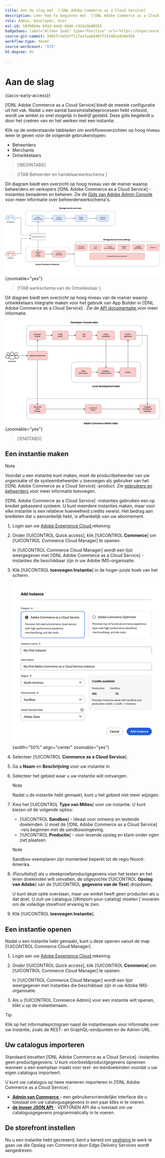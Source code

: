 ```yaml
---
title: Aan de slag met  [!DNL Adobe Commerce as a Cloud Service]
description: Leer hoe te beginnen met  [!DNL Adobe Commerce as a Cloud Service].
role: Admin, Developer, User
exl-id: 58d98b9e-b41d-44db-9666-c924a5b005b3
badgeSaas: label="Alleen SaaS" type="Positive" url="https://experienceleague.adobe.com/en/docs/commerce/user-guides/product-solutions" tooltip="Alleen van toepassing op Adobe Commerce as a Cloud Service- en Adobe Commerce Optimizer-projecten (door Adobe beheerde SaaS-infrastructuur)."
source-git-commit: 34057c1e55ff117ea7aab4407f31548ce826691b
workflow-type: tm+mt
source-wordcount: '573'
ht-degree: 0%

---
```


# Aan de slag

{{accs-early-access}}

[!DNL Adobe Commerce as a Cloud Service] biedt de meeste configuratie uit het vak. Nadat u een aantal basisinstallatieprocessen hebt voltooid, wordt uw winkel zo snel mogelijk in bedrijf gesteld. Deze gids begeleidt u door het creëren van en het werken met een instantie.

Klik op de onderstaande tabbladen om workflowoverzichten op hoog niveau weer te geven voor de volgende gebruikerstypen:

* Beheerders
* Merchants
* Ontwikkelaars

>[!BEGINTABS]

>[!TAB  Beheerder en handelaarwerkschema ]

Dit diagram biedt een overzicht op hoog niveau van de manier waarop beheerders en verkopers [!DNL Adobe Commerce as a Cloud Service] -instanties benaderen en beheren. Zie de [ Gids van Adobe Admin Console ](https://helpx.adobe.com/enterprise/admin-guide.html) voor meer informatie over beheerderwerkschema&#39;s.

![[!DNL Adobe Commerce as a Cloud Service] merchant flow diagram ](./assets/merchant-flow.svg){zoomable="yes"}

>[!TAB  werkschema van de Ontwikkelaar ]

Dit diagram biedt een overzicht op hoog niveau van de manier waarop ontwikkelaars integratie maken voor het gebruik van App Builder in [!DNL Adobe Commerce as a Cloud Service] . Zie de [ API documentatie ](https://developer.adobe.com/commerce/services/cloud/) voor meer informatie.

![[!DNL Adobe Commerce as a Cloud Service] Stroomdiagram voor ontwikkelaars ](./assets/developer-flow.svg){zoomable="yes"}

>[!ENDTABS]

## Een instantie maken

>[!NOTE]
>
>Voordat u een instantie kunt maken, moet de productbeheerder van uw organisatie of de systeembeheerder u toevoegen als gebruiker van het [!DNL Adobe Commerce as a Cloud Service] -product. Zie [ gebruikers en beheerders ](./user-management.md#add-users-and-admins) voor meer informatie toevoegen.

[!DNL Adobe Commerce as a Cloud Service] -instanties gebruiken een op krediet gebaseerd systeem. U kunt meerdere instanties maken, maar voor elke instantie is een relatieve hoeveelheid credits vereist. Het bedrag aan kredieten dat u aanvankelijk hebt, is afhankelijk van uw abonnement.

1. Login aan uw [ Adobe Experience Cloud ](https://experience.adobe.com/) rekening.

1. Onder [!UICONTROL Quick access], klik [!UICONTROL **Commerce**] om [!UICONTROL Commerce Cloud Manager] te openen.

   In [!UICONTROL Commerce Cloud Manager] wordt een lijst weergegeven met [!DNL Adobe Commerce as a Cloud Service] -instanties die beschikbaar zijn in uw Adobe IMS-organisatie.

1. Klik [!UICONTROL **toevoegen Instantie**] in de hoger-juiste hoek van het scherm.

   ![ creeer instantie ](./assets/create-instance.png){width="50%" align="center" zoomable="yes"}

1. Selecteer [!UICONTROL **Commerce as a Cloud Service**].

1. Ga a **Naam** en **Beschrijving** voor uw instantie in.

1. Selecteer het gebied waar u uw instantie wilt ontvangen.

   >[!NOTE]
   >
   >Nadat u de instantie hebt gemaakt, kunt u het gebied niet meer wijzigen.

1. Kies het [!UICONTROL **Type van Milieu**] voor uw instantie. U kunt kiezen uit de volgende opties:

   * [!UICONTROL **Sandbox**] - Ideaal voor ontwerp en testende doeleinden. U moet de [!DNL Adobe Commerce as a Cloud Service] -reis beginnen met de sandboxomgeving.
   * [!UICONTROL **Productie**] - voor levende opslag en klant-onder ogen ziet plaatsen.

   >[!NOTE]
   >
   >Sandbox-exemplaren zijn momenteel beperkt tot de regio Noord-Amerika.

1. _(Facultatief)_ als u steekproefproductgegevens voor het testen en het leren doeleinden wilt omvatten, de uitgezochte [!UICONTROL **Opslag van Adobe**] van de [!UICONTROL **gegevens van de Test**] dropdown.

   U kunt deze optie overslaan, maar uw winkel heeft geen producten als u dat doet. U zult uw catalogus ](#import-your-catalog) moeten [ invoeren om de volledige storefront ervaring te zien.

1. Klik [!UICONTROL **toevoegen Instantie**].

## Een instantie openen

Nadat u een instantie hebt gemaakt, kunt u deze openen vanuit de map [!UICONTROL Commerce Cloud Manager] .

1. Login aan uw [ Adobe Experience Cloud ](https://experience.adobe.com/) rekening.

1. Onder [!UICONTROL Quick access], klik [!UICONTROL **Commerce**] om [!UICONTROL Commerce Cloud Manager] te openen.

   In [!UICONTROL Commerce Cloud Manager] wordt een lijst weergegeven met instanties die beschikbaar zijn in uw Adobe IMS-organisatie.

1. Als u [!UICONTROL Commerce Admin] voor een instantie wilt openen, klikt u op de instantienaam.

>[!TIP]
>
>Klik op het informatiepictogram naast de instantienaam voor informatie over uw instantie, zoals de REST- en GraphQL-eindpunten en de Admin-URL.

## Uw catalogus importeren

Standaard bevatten [!DNL Adobe Commerce as a Cloud Service] -instanties geen productgegevens. U kunt voorbeeldproductgegevens opnemen wanneer u een exemplaar maakt voor test- en leerdoeleinden voordat u uw eigen catalogus importeert.

U kunt uw catalogus op twee manieren importeren in [!DNL Adobe Commerce as a Cloud Service] :

* [**Admin van Commerce** ](https://experienceleague.adobe.com/en/docs/commerce-admin/systems/data-transfer/import/data-import) - een gebruikersvriendelijke interface die u toestaat om uw catalogusgegevens in een paar kliks in te voeren.
* [**de Invoer JSON API** ](https://developer.adobe.com/commerce/webapi/rest/modules/import/#import-json-api) - VERTONEN API die u toestaat om uw catalogusgegevens programmatically in te voeren.

<!-- TODO

- Add guidance about how to choose which method to use
- Add guidance for new vs existing customers (cross-reference OR and _include file for migration content)

-->

## De storefront instellen

Nu u een instantie hebt gecreeerd, bent u bereid om [ vestiging ](storefront.md) te werk te gaan uw die Opslag van Commerce door Edge Delivery Services wordt aangedreven.

